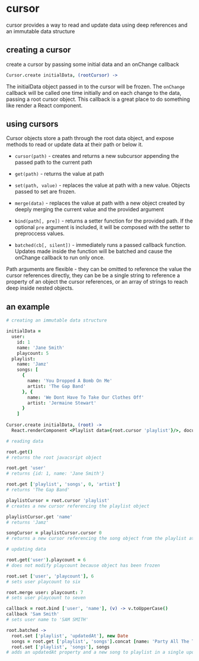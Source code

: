 cursor
======

cursor provides a way to read and update data using deep references and an immutable data structure


creating a cursor
-----------------

create a cursor by passing some initial data and an onChange callback

```coffeescript
Cursor.create initialData, (rootCursor) ->
```

The initialData object passed in to the cursor will be frozen.  The `onChange` callback will be called one time initially and on each change to the data, passing a root cursor object.  This callback is a great place to do something like render a React component.


using cursors
-------------

Cursor objects store a path through the root data object, and expose methods to read or update data at
their path or below it.

- `cursor(path)` - creates and returns a new subcursor appending the passed path to the current path

- `get(path)` - returns the value at path

- `set(path, value)` - replaces the value at path with a new value.  Objects passed to set are frozen.

- `merge(data)` - replaces the value at path with a new object created by deeply merging the current value and the provided argument

- `bind(path[, pre])` - returns a setter function for the provided path.  If the optional `pre` argument is included, it will be composed with the setter to preproccess values.

- `batched(cb[, silent])` - immediately runs a passed callback function.  Updates made inside the function will be batched and cause the onChange callback to run only once.

Path arguments are flexible - they can be omitted to reference the value the cursor references directly,
they can be be a single string to reference a property of an object the cursor references, or an array of
strings to reach deep inside nested objects.


an example
----------


```coffeescript
# creating an immutable data structure

initialData =
  user:
    id: 1
    name: 'Jane Smith'
    playcount: 5
  playlist:
    name: 'Jamz'
    songs: [
      {
        name: 'You Dropped A Bomb On Me'
        artist: 'The Gap Band'
      }, {
        name: 'We Dont Have To Take Our Clothes Off'
        artist: 'Jermaine Stewart'
      }
    ]
  
Cursor.create initialData, (root) ->
  React.renderComponent <Playlist data={root.cursor 'playlist'}/>, document.body
```  


```coffeescript
# reading data

root.get()
# returns the root javacsript object

root.get 'user'
# returns {id: 1, name: 'Jane Smith'}

root.get ['playlist', 'songs', 0, 'artist']
# returns 'The Gap Band'

playlistCursor = root.cursor 'playlist'
# creates a new cursor referencing the playlist object

playlistCursor.get 'name'
# returns 'Jamz'

songCursor = playlistCursor.cursor 0
# returns a new cursor referencing the song object from the playlist at index 0
```

  
```coffeescript
# updating data

root.get('user').playcount = 6
# does not modify playcount because object has been frozen

root.set ['user', 'playcount'], 6
# sets user playcount to six

root.merge user: playcount: 7
# sets user playcount to seven

callback = root.bind ['user', 'name'], (v) -> v.toUpperCase()
callback 'Sam Smith'
# sets user name to 'SAM SMITH'

root.batched ->
  root.set ['playlist', 'updatedAt'], new Date
  songs = root.get ['playlist', 'songs'].concat [name: 'Party All The Time', artist: 'Eddie Murphy']
  root.set ['playlist', 'songs'], songs
# adds an updatedAt property and a new song to playlist in a single update
```
